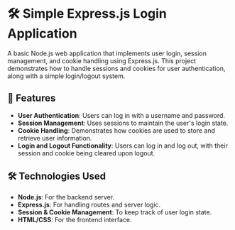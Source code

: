# 🛠️ Simple Express.js Login Application

A basic Node.js web application that implements user login, session management, and cookie handling using Express.js. This project demonstrates how to handle sessions and cookies for user authentication, along with a simple login/logout system.

## 🚀 Features

- **User Authentication**: Users can log in with a username and password.
- **Session Management**: Uses sessions to maintain the user's login state.
- **Cookie Handling**: Demonstrates how cookies are used to store and retrieve user information.
- **Login and Logout Functionality**: Users can log in and log out, with their session and cookie being cleared upon logout.

## 🛠️ Technologies Used

- **Node.js**: For the backend server.
- **Express.js**: For handling routes and server logic.
- **Session & Cookie Management**: To keep track of user login state.
- **HTML/CSS**: For the frontend interface.
